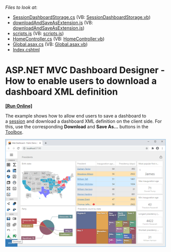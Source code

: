 <!-- default file list -->
*Files to look at*:

* [SessionDashboardStorage.cs](./CS/App_Code/SessionDashboardStorage.cs) (VB: [SessionDashboardStorage.vb](./VB/App_Code/SessionDashboardStorage.vb))
* [downloadAndSaveAsExtension.js](./CS/Content/downloadAndSaveAsExtension.js) (VB: [downloadAndSaveAsExtension.js](./VB/Content/downloadAndSaveAsExtension.js))
* [scripts.js](./CS/Content/scripts.js) (VB: [scripts.js](./VB/Content/scripts.js))
* [HomeController.cs](./CS/Controllers/HomeController.cs) (VB: [HomeController.vb](./VB/Controllers/HomeController.vb))
* [Global.asax.cs](./CS/Global.asax.cs) (VB: [Global.asax.vb](./VB/Global.asax.vb))
* [Index.cshtml](./CS/Views/Home/Index.cshtml)
<!-- default file list end -->
# ASP.NET MVC Dashboard Designer - How to enable users to download a dashboard XML definition
<!-- run online -->
**[[Run Online]](https://codecentral.devexpress.com/t585658/)**
<!-- run online end -->


The example shows how to allow end users to save a dashboard to a [session](https://docs.microsoft.com/en-us/dotnet/api/system.web.sessionstate.httpsessionstate) and download a dashboard XML definition on the client side. For this, use the corresponding **Download** and **Save As...** buttons in the [Toolbox](https://docs.devexpress.com/Dashboard/117442/web-dashboard/ui-elements/toolbox).

![](web-dashboard.png)